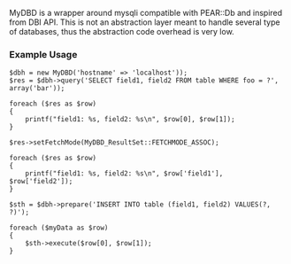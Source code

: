 MyDBD is a wrapper around mysqli compatible with PEAR::Db and inspired from DBI API. This
is not an abstraction layer meant to handle several type of databases, thus the abstraction
code overhead is very low.

### Example Usage

    $dbh = new MyDBD('hostname' => 'localhost'));
    $res = $dbh->query('SELECT field1, field2 FROM table WHERE foo = ?', array('bar'));
    
    foreach ($res as $row)
    {
        printf("field1: %s, field2: %s\n", $row[0], $row[1]);
    }
    
    $res->setFetchMode(MyDBD_ResultSet::FETCHMODE_ASSOC);
    
    foreach ($res as $row)
    {
        printf("field1: %s, field2: %s\n", $row['field1'], $row['field2']);
    }
    
    $sth = $dbh->prepare('INSERT INTO table (field1, field2) VALUES(?, ?)');
    
    foreach ($myData as $row)
    {
        $sth->execute($row[0], $row[1]);
    }

